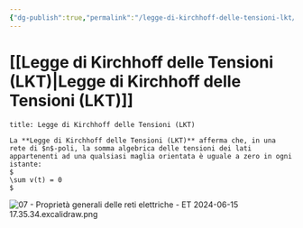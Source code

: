 ```yaml
---
{"dg-publish":true,"permalink":"/legge-di-kirchhoff-delle-tensioni-lkt/"}
---
```


# [[Legge di Kirchhoff delle Tensioni (LKT)\|Legge di Kirchhoff delle Tensioni (LKT)]]


```ad-Teo
title: Legge di Kirchhoff delle Tensioni (LKT)

La **Legge di Kirchhoff delle Tensioni (LKT)** afferma che, in una rete di $n$-poli, la somma algebrica delle tensioni dei lati appartenenti ad una qualsiasi maglia orientata è uguale a zero in ogni istante:
$
\sum v(t) = 0
$

```

![07 - Proprietà generali delle reti elettriche - ET 2024-06-15 17.35.34.excalidraw.png](/img/user/Excalidraw/07%20-%20Propriet%C3%A0%20generali%20delle%20reti%20elettriche%20-%20ET%202024-06-15%2017.35.34.excalidraw.png)
